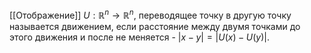 [[Отображение]] $U: \mathbb{R}^n \to \mathbb{R}^n$, переводящее точку в другую точку называется движением, если расстояние между двумя точками до этого движения и после не меняется - $|x-y| = |U(x) - U(y)|$.